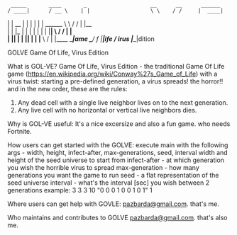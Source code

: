      _____       ____       _                    __      __      ______ 
    / ____|      / __ \    | |                   \ \    / /     |  ____|
   | |  __      | |  | |   | |           ______   \ \  / /      | |__   
   | | |_ |     | |  | |   | |          |______|   \ \/ /       |  __|  
   | |__| |     | |__| |   | |____                  \  /        | |____ 
    \_____|ame   \____/ f  |______|ife               \/ irus    |______|dition
                                                          
 GOLVE
Game Of Life, Virus Edition

What is GOL-VE?
Game Of Life, Virus Edition - the traditional Game Of Life game (https://en.wikipedia.org/wiki/Conway%27s_Game_of_Life) 
with a virus twist: starting a pre-defined generation, a virus spreads! the horror!! and in the new order, these are the rules:
1. Any dead cell with a single live neighbor lives on to the next generation.
2. Any live cell with no horizontal or vertical live neighbors dies.

Why is GOL-VE useful:
It's a nice excersize and also a fun game. who needs Fortnite.

How users can get started with the GOLVE:
execute main with the following args - width, height, infect-after, max-generations, seed, interval
width and height of the seed universe to start from
infect-after - at which generation you wish the horrible virus to spread
max-generation - how many generations you want the game to run
seed - a flat representation of the seed universe
interval - what's the interval [sec] you wish between 2 generations
example: 3 3 3 10 "0 0 0 1 0 0 1 0 1" 1

Where users can get help with GOVLE:
pazbarda@gmail.com. that's me.

Who maintains and contributes to GOLVE
pazbarda@gmail.com. that's also me.

